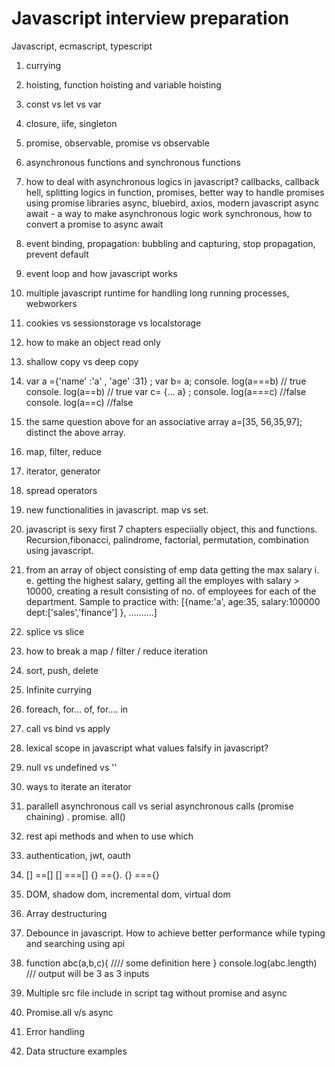 # Javascript interview preparation

Javascript, ecmascript, typescript

1) currying
2) hoisting, function hoisting and variable hoisting
3) const vs let vs var
4) closure, iife, singleton
5) promise, observable, promise vs observable
6) asynchronous functions and synchronous functions
7) how to deal with asynchronous logics in javascript? callbacks, callback hell, splitting logics in function, promises, better way to handle promises using promise libraries async, bluebird, axios, modern javascript async await - a way to make asynchronous logic work synchronous, how to convert a promise to async await 
8) event binding, propagation: bubbling and capturing, stop propagation, prevent default 
9) event loop and how javascript works 
10) multiple javascript runtime for handling long running processes, webworkers
11) cookies vs sessionstorage vs localstorage
12) how to make an object read only
13) shallow copy vs deep copy
14) var a ={'name' :'a' , 'age' :31} ;
var b= a;
console. log(a===b) // true
console. log(a==b) // true
var c= {... a} ;
console. log(a===c) //false
console. log(a==c) //false

15) the same question above for an associative array
a=[35, 56,35,97];
distinct the above array. 

16) map, filter, reduce
17) iterator, generator
18) spread operators
19) new functionalities in javascript. map vs set. 
20) javascript is sexy first 7 chapters especiially object, this and functions. 
Recursion,fibonacci, palindrome, factorial, permutation, combination using javascript. 

21) from an array of object consisting of emp data getting the max salary i. e. getting the highest salary, getting all the employes with salary > 10000, creating a result consisting of no. of employees for each of the department.
Sample to practice with:
    [{name:'a', 
    age:35,
    salary:100000
    dept:['sales','finance']
    }, 
    ……….] 

22) splice vs slice 
23) how to break a map / filter / reduce iteration
24) sort, push, delete 
25) Infinite currying
26) foreach, for… of, for…. in
27) call vs bind vs apply
28) lexical scope in javascript
what values falsify in javascript? 
29) null vs undefined vs '' 
30) ways to iterate an iterator 
31) parallell asynchronous call vs serial asynchronous calls (promise chaining) . promise. all() 
31) rest api methods and when to use which
32) authentication, jwt, oauth
33) [] ==[]    [] ===[] 
{} =={}.  {} ==={}

34) DOM, shadow dom, incremental dom, virtual dom
35) Array destructuring
36) Debounce in javascript. How to achieve better performance while typing and searching using api
37) 
    function abc(a,b,c){
    //// some definition here
    }
    console.log(abc.length)  /// output will be 3 as 3 inputs
38) Multiple src file include in script tag without promise and async
39) Promise.all v/s async
40) Error handling 
41) Data structure examples
